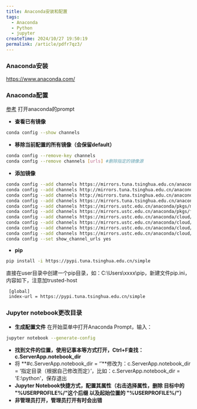 ```yaml
---
title: Anaconda安装和配置
tags:
  - Anaconda
  - Python
  - jupyter
createTime: 2024/10/27 19:50:19
permalink: /article/pdfr7qz3/
---
```

### Anaconda安装

<https://www.anaconda.com/>

### Anaconda配置

[参考](https://blog.csdn.net/xd_wjc/article/details/80587488)
打开anaconda的prompt

- **查看已有镜像**

```bash
conda config --show channels
```

- **移除当前配置的所有镜像（会保留default）**

```bash
conda config --remove-key channels
conda config --remove channels [urls] #删除指定的镜像源
```

- **添加镜像**

```bash
conda config --add channels https://mirrors.tuna.tsinghua.edu.cn/anaconda/pkgs/free/
conda config --add channels http://mirrors.tuna.tsinghua.edu.cn/anaconda/pkgs/main/
conda config --add channels http://mirrors.tuna.tsinghua.edu.cn/anaconda/cloud/fastai/
conda config --add channels https://mirrors.tuna.tsinghua.edu.cn/anaconda/cloud/pytorch
conda config --add channels https://mirrors.ustc.edu.cn/anaconda/pkgs/main/
conda config --add channels https://mirrors.ustc.edu.cn/anaconda/pkgs/free/
conda config --add channels https://mirrors.ustc.edu.cn/anaconda/cloud/conda-forge/
conda config --add channels https://mirrors.ustc.edu.cn/anaconda/cloud/msys2/
conda config --add channels https://mirrors.ustc.edu.cn/anaconda/cloud/bioconda/
conda config --add channels https://mirrors.ustc.edu.cn/anaconda/cloud/menpo/
conda config --set show_channel_urls yes
```

- **pip**

```bash
pip install -i https://pypi.tuna.tsinghua.edu.cn/simple 
```

直接在user目录中创建一个pip目录，如：C:\Users\xxxx\pip，新建文件pip.ini，内容如下，注意加trusted-host

```bash
 [global]
 index-url = https://pypi.tuna.tsinghua.edu.cn/simple
```

### Jupyter notebook更改目录

- **生成配置文件**
在开始菜单中打开Anaconda Prompt，输入：

```bash
jupyter notebook --generate-config
```

- **找到文件的位置，使用记事本等方式打开，Ctrl+F查找：c.ServerApp.notebook_dir**
- 将 **#c.ServerApp.notebook_dir  = ‘’**修改为：c.ServerApp.notebook_dir  = ‘指定目录（根据自己修改而定）’，比如：c.ServerApp.notebook_dir  = 'E:\\python'，保存退出
- **Jupyter Notebook快捷方式，配置其属性（右击选择属性，删除 目标中的 "%USERPROFILE%/"这个后缀 以及起始位置的 "%USERPROFILE%/"）**
- **非管理员打开，管理员打开有时会出错**
